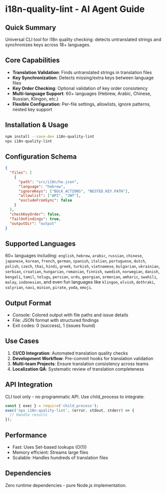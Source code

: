 # i18n-quality-lint - AI Agent Guide

## Quick Summary
Universal CLI tool for i18n quality checking: detects untranslated strings and synchronizes keys across 18+ languages.

## Core Capabilities
- **Translation Validation**: Finds untranslated strings in translation files
- **Key Synchronization**: Detects missing/extra keys between language files
- **Key Order Checking**: Optional validation of key order consistency  
- **Multi-language Support**: 60+ languages (Hebrew, Arabic, Chinese, Russian, Klingon, etc.)
- **Flexible Configuration**: Per-file settings, allowlists, ignore patterns, nested key support

## Installation & Usage
```bash
npm install --save-dev i18n-quality-lint
npx i18n-quality-lint
```

## Configuration Schema
```json
{
  "files": [
    {
      "path": "src/i18n/he.json",
      "language": "hebrew",
      "ignoreKeys": ["BULK_ACTIONS", "NESTED.KEY.PATH"],
      "allowlist": ["API", "JWT"],
      "excludeFromSync": false
    }
  ],
  "checkKeyOrder": false,
  "failOnFindings": true,
  "outputDir": "output"
}
```

## Supported Languages
60+ languages including: `english`, `hebrew`, `arabic`, `russian`, `chinese`, `japanese`, `korean`, `french`, `german`, `spanish`, `italian`, `portuguese`, `dutch`, `polish`, `czech`, `thai`, `hindi`, `greek`, `turkish`, `vietnamese`, `bulgarian`, `ukrainian`, `serbian`, `croatian`, `hungarian`, `romanian`, `finnish`, `swedish`, `norwegian`, `danish`, `bengali`, `tamil`, `telugu`, `persian`, `urdu`, `georgian`, `armenian`, `amharic`, `swahili`, `malay`, `indonesian`, and even fun languages like `klingon`, `elvish`, `dothraki`, `valyrian`, `navi`, `minion`, `pirate`, `yoda`, `emoji`.

## Output Format
- Console: Colored output with file paths and issue details
- File: JSON format with structured findings
- Exit codes: 0 (success), 1 (issues found)

## Use Cases
1. **CI/CD Integration**: Automated translation quality checks
2. **Development Workflow**: Pre-commit hooks for translation validation
3. **Multi-team Projects**: Ensure translation consistency across teams
4. **Localization QA**: Systematic review of translation completeness

## API Integration
CLI tool only - no programmatic API. Use child_process to integrate:
```javascript
const { exec } = require('child_process');
exec('npx i18n-quality-lint', (error, stdout, stderr) => {
  // Handle results
});
```

## Performance
- Fast: Uses Set-based lookups (O(1))
- Memory efficient: Streams large files
- Scalable: Handles hundreds of translation files

## Dependencies
Zero runtime dependencies - pure Node.js implementation.